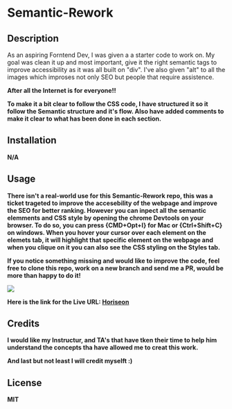 # Semantic-Rework

## Description
As an aspiring Forntend Dev, I was given a a starter code to work on. My goal was clean it up and most important, give it the right semantic tags to improve accessibility as it was all built on "div". 
I've also given "alt" to all the images which improses not only SEO but people that require assistence.

<strong> After all the Internet is for everyone!!<strong>


To make it a bit clear to follow the CSS code, I have structured it so it follow the Semantic structure and it's flow. Also have added comments to make it clear to what has been done in each section.

## Installation
N/A

## Usage

There isn't a real-world use for this Semantic-Rework repo, this was a ticket trageted to improve the accesebility of the webpage and improve the SEO for better ranking. However you can inpect all the semantic elemments and CSS style by opening the chrome Devtools on your browser. To do so, you can press {CMD+Opt+I}  for Mac or {Ctrl+Shift+C} on windows. When you hover your cursor over each element on the elemets tab, it will highlight that specific element on the webpage and when you clique on it you can also see the CSS styling on the Styles tab.

If you notice something missing and would like to improve the code, feel free to clone this repo, work on a new branch and send me a PR, would be more than happy to do it!

<img src="devtools screenshot.png">

Here is the link for the Live URL:
<a href="https://jcbarradas.github.io/Semantic-Rework/"> <strong> Horiseon</strong> </a>

## Credits
I would like my Instructur, and TA's that have tken their time to help him understand the concepts tha have allowed me to creat this work.

And last but not least I will credit myselft :)

## License
MIT
